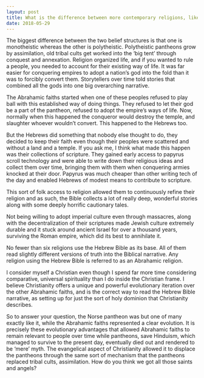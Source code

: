 ```yaml
---
layout: post
title: What is the difference between more contemporary religions, like the Abrahamic faiths, and others like the old Norse faith, that is considered mythology.
date: 2018-05-29
---
```


<p>The biggest difference between the two belief structures is that one is monotheistic whereas the other is polytheistic. Polytheistic pantheons grow by assimilation, old tribal cults get worked into the ‘big tent’ through conquest and annexation. Religion organized life, and if you wanted to rule a people, you needed to account for their existing way of life. It was far easier for conquering empires to adopt a nation’s god into the fold than it was to forcibly convert them. Storytellers over time told stories that combined all the gods into one big overarching narrative.</p><p>The Abrahamic faiths started when one of these peoples refused to play ball with this established way of doing things. They refused to let their god be a part of the pantheon, refused to adopt the empire’s ways of life. Now, normally when this happened the conqueror would destroy the temple, and slaughter whoever wouldn’t convert. This happened to the Hebrews too.</p><p>But the Hebrews did something that nobody else thought to do, they decided to keep their faith even though their peoples were scattered and without a land and a temple. If you ask me, I think what made this happen was their collections of scripture. They gained early access to papyrus scroll technology and were able to write down their religious ideas and collect them over time, bringing them with them when conquering armies knocked at their door. Papyrus was much cheaper than other writing tech of the day and enabled Hebrews of modest means to contribute to scripture.</p><p>This sort of folk access to religion allowed them to continuously refine their religion and as such, the Bible collects a lot of really deep, wonderful stories along with some deeply horrific cautionary tales.</p><p>Not being willing to adopt imperial culture even through massacres, along with the decentralization of their scriptures made Jewish culture extremely durable and it stuck around ancient Israel for over a thousand years, surviving the Roman empire, which did its best to annihilate it.</p><p>No fewer than six religions use the Hebrew Bible as its base. All of them read slightly different versions of truth into the Biblical narrative. Any religion using the Hebrew Bible is referred to as an Abrahamic religion.</p><p>I consider myself a Christian even though I spend far more time considering comparative, universal spirituality than I do inside the Christian frame. I believe Christianity offers a unique and powerful evolutionary iteration over the other Abrahamic faiths, and is the correct way to read the Hebrew Bible narrative, as setting up for just the sort of holy dominion that Christianity describes.</p><p>So to answer your question, the Norse pantheon was but one of many exactly like it, while the Abrahamic faiths represented a clear evolution. It is precisely these evolutionary advantages that allowed Abrahamic faiths to remain relevant to people over time while pantheons, save Hinduism, which managed to survive to the present day, eventually died out and rendered to be ‘mere’ myth. The evangelical aspect of Christianity allowed it to displace the pantheons through the same sort of mechanism that the pantheons replaced tribal cults, assimilation. How do you think we got all those saints and angels?</p>
